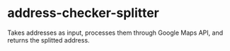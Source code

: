# address-checker-splitter
Takes addresses as input, processes them through Google Maps API, and returns the splitted address. 
